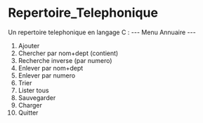 # Repertoire_Telephonique
Un repertoire telephonique en langage C :
--- Menu Annuaire ---
1) Ajouter
2) Chercher par nom+dept (contient)
3) Recherche inverse (par numero)
4) Enlever par nom+dept
5) Enlever par numero
6) Trier
7) Lister tous
8) Sauvegarder
9) Charger
0) Quitter
